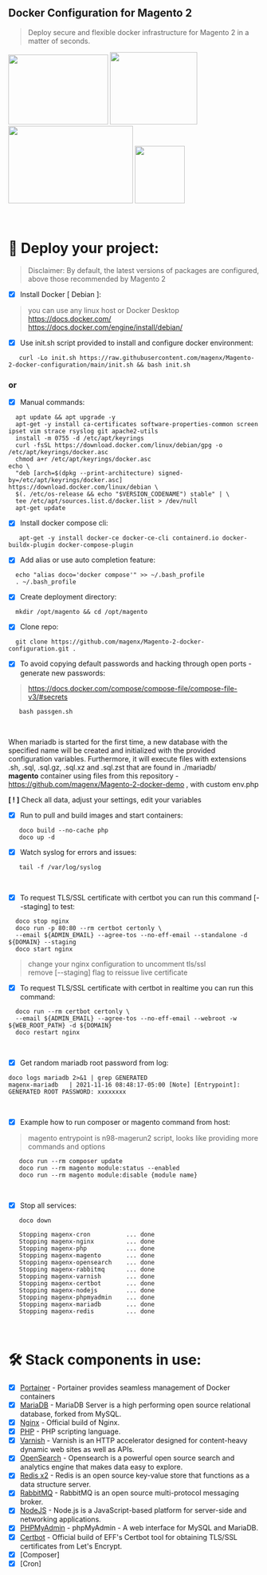 ## Docker Configuration for Magento 2  
> Deploy secure and flexible docker infrastructure for Magento 2 in a matter of seconds.

<img src="https://user-images.githubusercontent.com/1591200/117845471-7abda280-b278-11eb-8c88-db3fa307ae40.jpeg" width="200" height="140"> <img src="https://user-images.githubusercontent.com/1591200/139601566-f4a62101-1ead-462e-a360-6397437de5cb.png" width="175" height="145"> <img src="https://user-images.githubusercontent.com/1591200/118028531-158ead80-b35b-11eb-8957-636de16ada34.png" width="250" height="155">
<img src="https://user-images.githubusercontent.com/1591200/130320410-91749ce8-5af1-4802-af25-ffb36e7ded98.png" width="100" height="115">  

<br />

# :rocket: Deploy your project:
> Disclaimer: By default, the latest versions of packages are configured, above those recommended by Magento 2
- [x] Install Docker [ Debian ]:
> you can use any linux host or Docker Desktop  
> https://docs.docker.com/  
> https://docs.docker.com/engine/install/debian/
  
- [x] Use init.sh script provided to install and configure docker environment:  
```
   curl -Lo init.sh https://raw.githubusercontent.com/magenx/Magento-2-docker-configuration/main/init.sh && bash init.sh
```
  
### or
- [x] Manual commands:  
```
  apt update && apt upgrade -y
  apt-get -y install ca-certificates software-properties-common screen ipset vim strace rsyslog git apache2-utils
  install -m 0755 -d /etc/apt/keyrings
  curl -fsSL https://download.docker.com/linux/debian/gpg -o /etc/apt/keyrings/docker.asc
  chmod a+r /etc/apt/keyrings/docker.asc
echo \
  "deb [arch=$(dpkg --print-architecture) signed-by=/etc/apt/keyrings/docker.asc] https://download.docker.com/linux/debian \
  $(. /etc/os-release && echo "$VERSION_CODENAME") stable" | \
  tee /etc/apt/sources.list.d/docker.list > /dev/null
  apt-get update
```
  
- [x] Install docker compose cli:  
```
   apt-get -y install docker-ce docker-ce-cli containerd.io docker-buildx-plugin docker-compose-plugin
```
  
- [x] Add alias or use auto completion feature:  
```
  echo "alias doco='docker compose'" >> ~/.bash_profile
  . ~/.bash_profile
```
  
- [x] Create deployment directory:  
```
  mkdir /opt/magento && cd /opt/magento
```
  
- [x] Clone repo:  
> 
```
  git clone https://github.com/magenx/Magento-2-docker-configuration.git .
```
   
- [x] To avoid copying default passwords and hacking through open ports - generate new passwords:  
> https://docs.docker.com/compose/compose-file/compose-file-v3/#secrets  
```
   bash passgen.sh
```
<br />

When mariadb is started for the first time, a new database with the specified name will be created and initialized with the provided configuration variables. Furthermore, it will execute files with extensions .sh, .sql, .sql.gz, .sql.xz and .sql.zst that are found in ./mariadb/  
**magento** container using files from this repository - https://github.com/magenx/Magento-2-docker-demo , with custom env.php
<br />
  
**[ ! ]** Check all data, adjust your settings, edit your variables  
- [x] Run to pull and build images and start containers:   
```
   doco build --no-cache php       
   doco up -d
```
- [x] Watch syslog for errors and issues:
```
   tail -f /var/log/syslog
```

<br />
 
- [x] To request TLS/SSL certificate with certbot you can run this command [--staging] to test:  
```
  doco stop nginx  
  doco run -p 80:80 --rm certbot certonly \
  --email ${ADMIN_EMAIL} --agree-tos --no-eff-email --standalone -d ${DOMAIN} --staging  
  doco start nginx  
```
> change your nginx configuration to uncomment tls/ssl  
> remove [--staging] flag to reissue live certificate  
- [x] To request TLS/SSL certificate with certbot in realtime you can run this command: 
```
  doco run --rm certbot certonly \
  --email ${ADMIN_EMAIL} --agree-tos --no-eff-email --webroot -w ${WEB_ROOT_PATH} -d ${DOMAIN}  
  doco restart nginx
```

<br />

- [x] Get random mariadb root password from log:
```
doco logs mariadb 2>&1 | grep GENERATED
magenx-mariadb   | 2021-11-16 08:48:17-05:00 [Note] [Entrypoint]: GENERATED ROOT PASSWORD: xxxxxxxx
```

<br />

- [x] Example how to run composer or magento command from host:  
> magento entrypoint is n98-magerun2 script, looks like providing more commands and options  
```
   doco run --rm composer update
   doco run --rm magento module:status --enabled
   doco run --rm magento module:disable {module name}
```

<br />

- [x] Stop all services:
```
   doco down
   
   Stopping magenx-cron          ... done
   Stopping magenx-nginx         ... done
   Stopping magenx-php           ... done
   Stopping magenx-magento       ... done
   Stopping magenx-opensearch    ... done
   Stopping magenx-rabbitmq      ... done
   Stopping magenx-varnish       ... done
   Stopping magenx-certbot       ... done
   Stopping magenx-nodejs        ... done
   Stopping magenx-phpmyadmin    ... done
   Stopping magenx-mariadb       ... done
   Stopping magenx-redis         ... done
```
  
<br />

# :hammer_and_wrench: Stack components in use:  
- [x] [Portainer](https://hub.docker.com/r/portainer/portainer-ce) -  Portainer provides seamless management of Docker containers
- [x] [MariaDB](https://hub.docker.com/r/mariadb) - MariaDB Server is a high performing open source relational database, forked from MySQL.
- [x] [Nginx](https://hub.docker.com/r/nginx) - Official build of Nginx.
- [x] [PHP](https://hub.docker.com/r/php) - PHP scripting language.
- [x] [Varnish](https://hub.docker.com/r/varnish) - Varnish is an HTTP accelerator designed for content-heavy dynamic web sites as well as APIs.
- [x] [OpenSearch](https://hub.docker.com/r/opensearchproject) - Opensearch is a powerful open source search and analytics engine that makes data easy to explore.
- [x] [Redis x2](https://hub.docker.com/r/redis) - Redis is an open source key-value store that functions as a data structure server.
- [x] [RabbitMQ](https://hub.docker.com/r/rabbitmq) - RabbitMQ is an open source multi-protocol messaging broker.
- [x] [NodeJS](https://hub.docker.com/r/node) - Node.js is a JavaScript-based platform for server-side and networking applications.
- [x] [PHPMyAdmin](https://hub.docker.com/r/phpmyadmin) - phpMyAdmin - A web interface for MySQL and MariaDB.
- [x] [Certbot](https://hub.docker.com/r/certbot/certbot) - Official build of EFF's Certbot tool for obtaining TLS/SSL certificates from Let's Encrypt.
- [x] [Composer]
- [x] [Cron]
  
<br />
  
